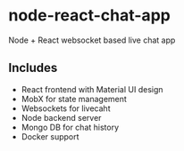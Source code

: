 # node-react-chat-app
Node + React websocket based live chat app

## Includes
- React frontend with Material UI design 
- MobX for state management
- Websockets for livecaht
- Node backend server 
- Mongo DB for chat history
- Docker support 


